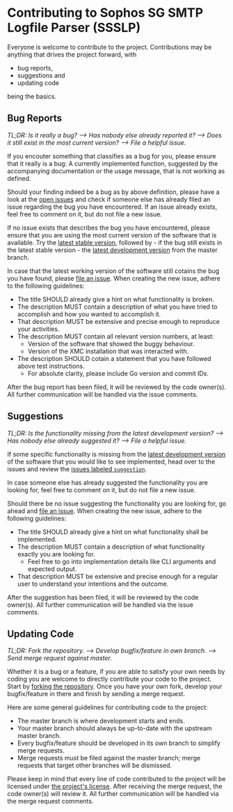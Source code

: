# Contributing to Sophos SG SMTP Logfile Parser (SSSLP)

Everyone is welcome to contribute to the project. Contributions may be anything that drives the project forward, with

* bug reports,
* suggestions and
* updating code

being the basics.

## Bug Reports

_TL;DR: Is it really a bug? --> Has nobody else already reported it? --> Does it still exist in the most current version? --> File a helpful issue._

If you encouter something that classifies as a bug for you, please ensure that it really is a bug: A currently implemented function, suggested by the accompanying documentation or the usage message, that is not working as defined.

Should your finding indeed be a bug as by above definition, please have a look at the [open issues][OpenIssues] and check if someone else has already filed an issue regarding the bug you have encountered. If an issue already exists, feel free to comment on it, but do not file a new issue.

If no issue exists that describes the bug you have encountered, please ensure that you are using the most current version of the software that is available. Try the [latest stable version][LatestStable], followed by - if the bug still exists in the latest stable version - the [latest development version][LatestDev] from the master branch.

In case that the latest working version of the software still cotains the bug you have found, please [file an issue][NewIssue]. When creating the new issue, adhere to the following guidelines:

* The title SHOULD already give a hint on what functionality is broken.
* The description MUST contain a description of what you have tried to accomplish and how you wanted to accomplish it.
* That description MUST be extensive and precise enough to reproduce your activities.
* The description MUST contain all relevant version numbers, at least:
  * Version of the software that showed the buggy behaviour.
  * Version of the XMC installation that was interacted with.
* The description SHOULD cotain a statement that you have followed above test instructions.
  * For absolute clarity, please include Go version and commit IDs.

After the bug report has been filed, it will be reviewed by the code owner(s). All further communication will be handled via the issue comments.

## Suggestions

_TL;DR: Is the functionality missing from the latest development version? --> Has nobody else already suggested it? --> File a helpful issue._

If some specific functionality is missing from the [latest development version][LatestDev] of the software that you would like to see implemented, head over to the issues and review the [issues labeled `suggestion`][IssuesLabeledSuggestion].

In case someone else has already suggested the functionality you are looking for, feel free to comment on it, but do not file a new issue.

Should there be no issue suggesting the functionality you are looking for, go ahead and [file an issue][NewIssue]. When creating the new issue, adhere to the following guidelines:

* The title SHOULD already give a hint on what functionality shall be implemented.
* The description MUST contain a description of what functionality exactly you are looking for.
  * Feel free to go into implementation details like CLI arguments and expected output.
* That description MUST be extensive and precise enough for a regular user to understand your intentions and the outcome.

After the suggestion has been filed, it will be reviewed by the code owner(s). All further communication will be handled via the issue comments.

## Updating Code

_TL;DR: Fork the repository. --> Develop bugfix/feature in own branch. --> Send merge request against master._

Whether it is a bug or a feature, if you are able to satisfy your own needs by coding you are welcome to directly contribute your code to the project. Start by [forking the repository][ForkRepo]. Once you have your own fork, develop your bugfix/feature in there and finish by sending a merge request.

Here are some general guidelines for contributing code to the project:

* The master branch is where development starts and ends.
* Your master branch should always be up-to-date with the upstream master branch.
* Every bugfix/feature should be developed in its own branch to simplify merge requests.
* Merge requests must be filed against the master branch; merge requests that target other branches will be dismissed.

Please keep in mind that every line of code contributed to the project will be licensed under [the project's license][ProjectLicense]. After receiving the merge request, the code owner(s) will review it. All further communication will be handled via the merge request comments.

[OpenIssues]: https://gitlab.com/rbrt-weiler/sophos-sg-smtp-logparser/-/issues
[LatestStable]: https://gitlab.com/rbrt-weiler/sophos-sg-smtp-logparser/-/tags
[LatestDev]: https://gitlab.com/rbrt-weiler/sophos-sg-smtp-logparser/-/tree/master
[NewIssue]: https://gitlab.com/rbrt-weiler/sophos-sg-smtp-logparser/-/issues/new
[IssuesLabeledSuggestion]: https://gitlab.com/rbrt-weiler/sophos-sg-smtp-logparser/-/issues?label_name%5B%5D=suggestion
[ForkRepo]: https://gitlab.com/rbrt-weiler/sophos-sg-smtp-logparser/-/forks/new
[ProjectLicense]: https://gitlab.com/rbrt-weiler/sophos-sg-smtp-logparser/-/blob/master/LICENSE

